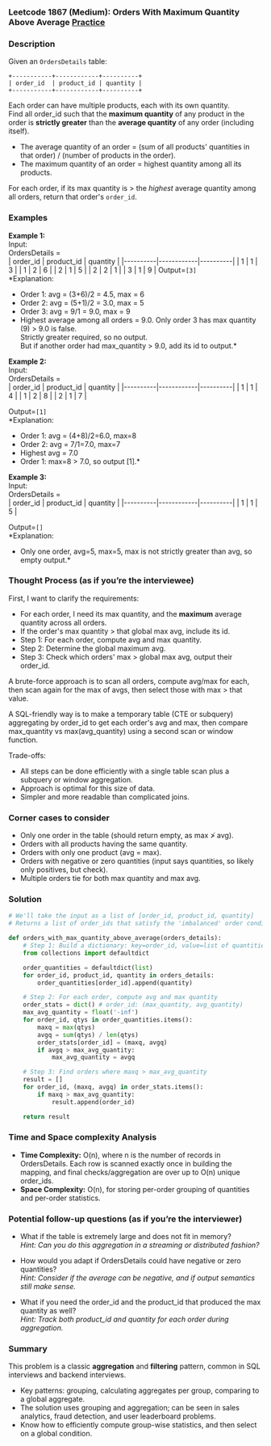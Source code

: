 ### Leetcode 1867 (Medium): Orders With Maximum Quantity Above Average [Practice](https://leetcode.com/problems/orders-with-maximum-quantity-above-average)

### Description  
Given an `OrdersDetails` table:

```
+-----------+------------+----------+
| order_id  | product_id | quantity |
+-----------+------------+----------+
```
Each order can have multiple products, each with its own quantity.  
Find all order\_id such that the **maximum quantity** of any product in the order is **strictly greater** than the **average quantity** of any order (including itself).  
- The average quantity of an order = (sum of all products' quantities in that order) / (number of products in the order).
- The maximum quantity of an order = highest quantity among all its products.

For each order, if its max quantity is > the *highest* average quantity among all orders, return that order's `order_id`.

### Examples  

**Example 1:**  
Input:  
OrdersDetails =  
| order_id | product_id | quantity |
|----------|------------|----------|
|    1     |     1      |    3     |
|    1     |     2      |    6     |
|    2     |     1      |    5     |
|    2     |     2      |    1     |
|    3     |     1      |    9     |
Output=`[3]`  
*Explanation:  
- Order 1: avg = (3+6)/2 = 4.5, max = 6  
- Order 2: avg = (5+1)/2 = 3.0, max = 5  
- Order 3: avg = 9/1 = 9.0, max = 9  
- Highest average among all orders = 9.0. Only order 3 has max quantity (9) > 9.0 is false.  
Strictly greater required, so no output.  
But if another order had max_quantity > 9.0, add its id to output.*

**Example 2:**  
Input:  
OrdersDetails =  
| order_id | product_id | quantity |
|----------|------------|----------|
|    1     |     1      |    4     |
|    1     |     2      |    8     |
|    2     |     1      |    7     |

Output=`[1]`  
*Explanation:  
- Order 1: avg = (4+8)/2=6.0, max=8  
- Order 2: avg = 7/1=7.0, max=7  
- Highest avg = 7.0  
- Order 1: max=8 > 7.0, so output [1].*  

**Example 3:**  
Input:  
OrdersDetails =  
| order_id | product_id | quantity |
|----------|------------|----------|
|    1     |     1      |    5     |

Output=`[]`  
*Explanation:  
- Only one order, avg=5, max=5, max is not strictly greater than avg, so empty output.*

### Thought Process (as if you’re the interviewee)  
First, I want to clarify the requirements:  
- For each order, I need its max quantity, and the **maximum** average quantity across all orders.  
- If the order's max quantity > that global max avg, include its id.
- Step 1: For each order, compute avg and max quantity.
- Step 2: Determine the global maximum avg.
- Step 3: Check which orders' max > global max avg, output their order_id.
  
A brute-force approach is to scan all orders, compute avg/max for each, then scan again for the max of avgs, then select those with max > that value.

A SQL-friendly way is to make a temporary table (CTE or subquery) aggregating by order_id to get each order's avg and max, then compare max_quantity vs max(avg_quantity) using a second scan or window function.

Trade-offs:
- All steps can be done efficiently with a single table scan plus a subquery or window aggregation.
- Approach is optimal for this size of data.
- Simpler and more readable than complicated joins.

### Corner cases to consider  
- Only one order in the table (should return empty, as max ≯ avg).
- Orders with all products having the same quantity.
- Orders with only one product (avg = max).
- Orders with negative or zero quantities (input says quantities, so likely only positives, but check).
- Multiple orders tie for both max quantity and max avg.

### Solution

```python
# We'll take the input as a list of [order_id, product_id, quantity]
# Returns a list of order_ids that satisfy the 'imbalanced' order condition.

def orders_with_max_quantity_above_average(orders_details):
    # Step 1: Build a dictionary: key=order_id, value=list of quantities for that order.
    from collections import defaultdict

    order_quantities = defaultdict(list)
    for order_id, product_id, quantity in orders_details:
        order_quantities[order_id].append(quantity)

    # Step 2: For each order, compute avg and max quantity
    order_stats = dict() # order_id: (max_quantity, avg_quantity)
    max_avg_quantity = float('-inf')
    for order_id, qtys in order_quantities.items():
        maxq = max(qtys)
        avgq = sum(qtys) / len(qtys)
        order_stats[order_id] = (maxq, avgq)
        if avgq > max_avg_quantity:
            max_avg_quantity = avgq

    # Step 3: Find orders where maxq > max_avg_quantity
    result = []
    for order_id, (maxq, avgq) in order_stats.items():
        if maxq > max_avg_quantity:
            result.append(order_id)

    return result
```

### Time and Space complexity Analysis  

- **Time Complexity:** O(n), where n is the number of records in OrdersDetails. Each row is scanned exactly once in building the mapping, and final checks/aggregation are over up to O(n) unique order_ids.
- **Space Complexity:** O(n), for storing per-order grouping of quantities and per-order statistics.

### Potential follow-up questions (as if you’re the interviewer)  

- What if the table is extremely large and does not fit in memory?  
  *Hint: Can you do this aggregation in a streaming or distributed fashion?*

- How would you adapt if OrdersDetails could have negative or zero quantities?  
  *Hint: Consider if the average can be negative, and if output semantics still make sense.*

- What if you need the order_id and the product_id that produced the max quantity as well?  
  *Hint: Track both product_id and quantity for each order during aggregation.*

### Summary
This problem is a classic **aggregation** and **filtering** pattern, common in SQL interviews and backend interviews.  
- Key patterns: grouping, calculating aggregates per group, comparing to a global aggregate.
- The solution uses grouping and aggregation; can be seen in sales analytics, fraud detection, and user leaderboard problems.  
- Know how to efficiently compute group-wise statistics, and then select on a global condition.